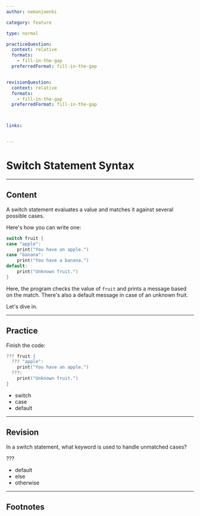 ```yaml
---
author: nemanjaenki

category: feature

type: normal

practiceQuestion:
  context: relative
  formats:
    - fill-in-the-gap
  preferredFormat: fill-in-the-gap


revisionQuestion:
  context: relative
  formats:
    - fill-in-the-gap
  preferredFormat: fill-in-the-gap



links:


---
```


# Switch Statement Syntax

---
## Content

A switch statement evaluates a value and matches it against several possible cases.

Here's how you can write one:

```swift
switch fruit {
case "apple":
    print("You have an apple.")
case "banana":
    print("You have a banana.")
default:
    print("Unknown fruit.")
}
```

Here, the program checks the value of `fruit` and prints a message based on the match. There's also a default message in case of an unknown fruit.

Let's dive in.

---
## Practice

Finish the code:

```swift
??? fruit {
  ??? "apple":
    print("You have an apple.")
  ???:
    print("Unknown fruit.")
}
```

- switch
- case
- default

---
## Revision

In a switch statement, what keyword is used to handle unmatched cases?

???

- default
- else
- otherwise

---
## Footnotes


